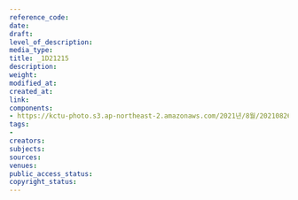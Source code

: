 ```yaml
---
reference_code: 
date: 
draft: 
level_of_description: 
media_type: 
title: _1D21215
description: 
weight: 
modified_at: 
created_at: 
link: 
components:
- https://kctu-photo.s3.ap-northeast-2.amazonaws.com/2021년/8월/20210826_하반기+총파업+대장정_강원/_1D21215.jpg
tags:
- 
creators: 
subjects: 
sources: 
venues: 
public_access_status: 
copyright_status: 
---
```

